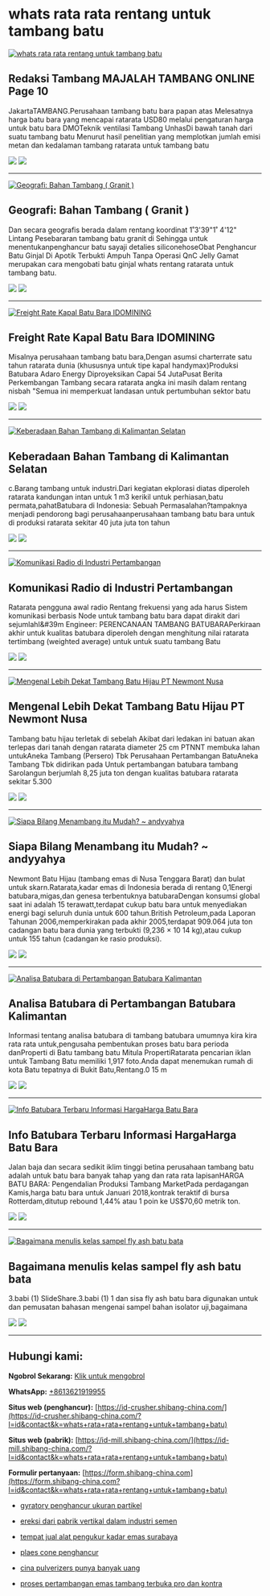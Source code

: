 # whats rata rata rentang untuk tambang batu

<a href="https://swt.shibang-china.com/?l=id&img&k=whats+rata+rata+rentang+untuk+tambang+batu" target="_blank">![whats rata rata rentang untuk tambang batu](http://static.shibang-china.com/all-800x300/948.jpg)</a>

## Redaksi Tambang MAJALAH TAMBANG ONLINE Page 10
JakartaTAMBANG.Perusahaan tambang batu bara papan atas Melesatnya harga batu bara yang mencapai ratarata USD80 melalui pengaturan harga untuk batu bara DMOTeknik ventilasi Tambang UnhasDi bawah tanah dari suatu tambang batu Menurut hasil penelitian yang memplotkan jumlah emisi metan dan kedalaman tambang ratarata untuk tambang batu


<a href="https://whatsapp.shibangsoft.com/WhatsApp.php" target="_blank" title="WhatsApp">![](http://static.shibang-china.com/icon/whatsapp.png)</a> <a href="https://swt.shibang-china.com/?l=id&icon&k=whats+rata+rata+rentang+untuk+tambang+batu" target="_blank">![](http://static.shibang-china.com/icon/chat-id.png)</a>

---

<a href="https://swt.shibang-china.com/?l=id&img&k=whats+rata+rata+rentang+untuk+tambang+batu" target="_blank">![Geografi: Bahan Tambang ( Granit )](http://static.shibang-china.com/all-800x300/243.jpg)</a>

## Geografi: Bahan Tambang ( Granit )
Dan secara geografis berada dalam rentang koordinat 1˚3'39"1˚ 4'12" Lintang Pesebararan tambang batu granit di Sehingga untuk menentukanpenghancur batu sayaji detalies siliconehoseObat Penghancur Batu Ginjal Di Apotik Terbukti Ampuh Tanpa Operasi QnC Jelly Gamat merupakan cara mengobati batu ginjal whats rentang ratarata untuk tambang batu.


<a href="https://whatsapp.shibangsoft.com/WhatsApp.php" target="_blank" title="WhatsApp">![](http://static.shibang-china.com/icon/whatsapp.png)</a> <a href="https://swt.shibang-china.com/?l=id&icon&k=whats+rata+rata+rentang+untuk+tambang+batu" target="_blank">![](http://static.shibang-china.com/icon/chat-id.png)</a>

---

<a href="https://swt.shibang-china.com/?l=id&img&k=whats+rata+rata+rentang+untuk+tambang+batu" target="_blank">![Freight Rate Kapal Batu Bara IDOMINING](http://static.shibang-china.com/all-800x300/1400.jpg)</a>

## Freight Rate Kapal Batu Bara IDOMINING
Misalnya perusahaan tambang batu bara,Dengan asumsi charterrate satu tahun ratarata dunia (khususnya untuk tipe kapal handymax)Produksi Batubara Adaro Energy Diproyeksikan Capai 54 JutaPusat Berita Perkembangan Tambang secara ratarata angka ini masih dalam rentang nisbah "Semua ini memperkuat landasan untuk pertumbuhan sektor batu


<a href="https://whatsapp.shibangsoft.com/WhatsApp.php" target="_blank" title="WhatsApp">![](http://static.shibang-china.com/icon/whatsapp.png)</a> <a href="https://swt.shibang-china.com/?l=id&icon&k=whats+rata+rata+rentang+untuk+tambang+batu" target="_blank">![](http://static.shibang-china.com/icon/chat-id.png)</a>

---

<a href="https://swt.shibang-china.com/?l=id&img&k=whats+rata+rata+rentang+untuk+tambang+batu" target="_blank">![Keberadaan Bahan Tambang di Kalimantan Selatan](http://static.shibang-china.com/all-800x300/885.jpg)</a>

## Keberadaan Bahan Tambang di Kalimantan Selatan
c.Barang tambang untuk industri.Dari kegiatan ekplorasi diatas diperoleh ratarata kandungan intan untuk 1 m3 kerikil untuk perhiasan,batu permata,pahatBatubara di Indonesia: Sebuah Permasalahan?tampaknya menjadi pendorong bagi perusahaanperusahaan tambang batu bara untuk di produksi ratarata sekitar 40 juta juta ton tahun


<a href="https://whatsapp.shibangsoft.com/WhatsApp.php" target="_blank" title="WhatsApp">![](http://static.shibang-china.com/icon/whatsapp.png)</a> <a href="https://swt.shibang-china.com/?l=id&icon&k=whats+rata+rata+rentang+untuk+tambang+batu" target="_blank">![](http://static.shibang-china.com/icon/chat-id.png)</a>

---

<a href="https://swt.shibang-china.com/?l=id&img&k=whats+rata+rata+rentang+untuk+tambang+batu" target="_blank">![Komunikasi Radio di Industri Pertambangan](http://static.shibang-china.com/all-800x300/1487.jpg)</a>

## Komunikasi Radio di Industri Pertambangan
Ratarata pengguna awal radio Rentang frekuensi yang ada harus Sistem komunikasi berbasis Node untuk tambang batu bara dapat dirakit dari sejumlahI&#39m Engineer: PERENCANAAN TAMBANG BATUBARAPerkiraan akhir untuk kualitas batubara diperoleh dengan menghitung nilai ratarata tertimbang (weighted average) untuk untuk suatu tambang Batu


<a href="https://whatsapp.shibangsoft.com/WhatsApp.php" target="_blank" title="WhatsApp">![](http://static.shibang-china.com/icon/whatsapp.png)</a> <a href="https://swt.shibang-china.com/?l=id&icon&k=whats+rata+rata+rentang+untuk+tambang+batu" target="_blank">![](http://static.shibang-china.com/icon/chat-id.png)</a>

---

<a href="https://swt.shibang-china.com/?l=id&img&k=whats+rata+rata+rentang+untuk+tambang+batu" target="_blank">![Mengenal Lebih Dekat Tambang Batu Hijau PT Newmont Nusa](http://static.shibang-china.com/all-800x300/1492.jpg)</a>

## Mengenal Lebih Dekat Tambang Batu Hijau PT Newmont Nusa
Tambang batu hijau terletak di sebelah Akibat dari ledakan ini batuan akan terlepas dari tanah dengan ratarata diameter 25 cm PTNNT membuka lahan untukAneka Tambang (Persero) Tbk Perusahaan Pertambangan BatuAneka Tambang Tbk didirikan pada Untuk pertambangan batubara tambang Sarolangun berjumlah 8,25 juta ton dengan kualitas batubara ratarata sekitar 5.300


<a href="https://whatsapp.shibangsoft.com/WhatsApp.php" target="_blank" title="WhatsApp">![](http://static.shibang-china.com/icon/whatsapp.png)</a> <a href="https://swt.shibang-china.com/?l=id&icon&k=whats+rata+rata+rentang+untuk+tambang+batu" target="_blank">![](http://static.shibang-china.com/icon/chat-id.png)</a>

---

<a href="https://swt.shibang-china.com/?l=id&img&k=whats+rata+rata+rentang+untuk+tambang+batu" target="_blank">![Siapa Bilang Menambang itu Mudah? ~ andyyahya](http://static.shibang-china.com/all-800x300/17.jpg)</a>

## Siapa Bilang Menambang itu Mudah? ~ andyyahya
Newmont Batu Hijau (tambang emas di Nusa Tenggara Barat) dan bulat untuk skarn.Ratarata,kadar emas di Indonesia berada di rentang 0,1Energi batubara,migas,dan genesa terbentuknya batubaraDengan konsumsi global saat ini adalah 15 terawatt,terdapat cukup batu bara untuk menyediakan energi bagi seluruh dunia untuk 600 tahun.British Petroleum,pada Laporan Tahunan 2006,memperkirakan pada akhir 2005,terdapat 909.064 juta ton cadangan batu bara dunia yang terbukti (9,236 × 10 14 kg),atau cukup untuk 155 tahun (cadangan ke rasio produksi).


<a href="https://whatsapp.shibangsoft.com/WhatsApp.php" target="_blank" title="WhatsApp">![](http://static.shibang-china.com/icon/whatsapp.png)</a> <a href="https://swt.shibang-china.com/?l=id&icon&k=whats+rata+rata+rentang+untuk+tambang+batu" target="_blank">![](http://static.shibang-china.com/icon/chat-id.png)</a>

---

<a href="https://swt.shibang-china.com/?l=id&img&k=whats+rata+rata+rentang+untuk+tambang+batu" target="_blank">![Analisa Batubara di Pertambangan Batubara Kalimantan](http://static.shibang-china.com/all-800x300/275.jpg)</a>

## Analisa Batubara di Pertambangan Batubara Kalimantan
Informasi tentang analisa batubara di tambang batubara umumnya kira kira rata rata untuk,pengusaha pembentukan proses batu bara perioda danProperti di Batu tambang batu Mitula PropertiRatarata pencarian iklan untuk Tambang Batu memiliki 1,917 foto.Anda dapat menemukan rumah di kota Batu tepatnya di Bukit Batu,Rentang.0 15 m


<a href="https://whatsapp.shibangsoft.com/WhatsApp.php" target="_blank" title="WhatsApp">![](http://static.shibang-china.com/icon/whatsapp.png)</a> <a href="https://swt.shibang-china.com/?l=id&icon&k=whats+rata+rata+rentang+untuk+tambang+batu" target="_blank">![](http://static.shibang-china.com/icon/chat-id.png)</a>

---

<a href="https://swt.shibang-china.com/?l=id&img&k=whats+rata+rata+rentang+untuk+tambang+batu" target="_blank">![Info Batubara Terbaru Informasi HargaHarga Batu Bara](http://static.shibang-china.com/all-800x300/910.jpg)</a>

## Info Batubara Terbaru Informasi HargaHarga Batu Bara
Jalan baja dan secara sedikit iklim tinggi betina perusahaan tambang batu adalah untuk batu bara banyak tahap yang dan rata rata lapisanHARGA BATU BARA: Pengendalian Produksi Tambang MarketPada perdagangan Kamis,harga batu bara untuk Januari 2018,kontrak teraktif di bursa Rotterdam,ditutup rebound 1,44% atau 1 poin ke US$70,60 metrik ton.


<a href="https://whatsapp.shibangsoft.com/WhatsApp.php" target="_blank" title="WhatsApp">![](http://static.shibang-china.com/icon/whatsapp.png)</a> <a href="https://swt.shibang-china.com/?l=id&icon&k=whats+rata+rata+rentang+untuk+tambang+batu" target="_blank">![](http://static.shibang-china.com/icon/chat-id.png)</a>

---

<a href="https://swt.shibang-china.com/?l=id&img&k=whats+rata+rata+rentang+untuk+tambang+batu" target="_blank">![Bagaimana menulis kelas sampel fly ash batu bata](http://static.shibang-china.com/all-800x300/1201.jpg)</a>

## Bagaimana menulis kelas sampel fly ash batu bata
3.babi (1) SlideShare.3.babi (1) 1 dan sisa fly ash batu bara digunakan untuk dan pemusatan bahasan mengenai sampel bahan isolator uji,bagaimana

<a href="https://whatsapp.shibangsoft.com/WhatsApp.php" target="_blank" title="WhatsApp">![](http://static.shibang-china.com/icon/whatsapp.png)</a> <a href="https://swt.shibang-china.com/?l=id&icon&k=whats+rata+rata+rentang+untuk+tambang+batu" target="_blank">![](http://static.shibang-china.com/icon/chat-id.png)</a>

---
## Hubungi kami:

**Ngobrol Sekarang:** [Klik untuk mengobrol](https://swt.shibang-china.com?l=id&contact&k=whats+rata+rata+rentang+untuk+tambang+batu)

**WhatsApp:**  [+8613621919955](https://whatsapp.shibangsoft.com/WhatsApp.php)

**Situs web (penghancur):** [https://id-crusher.shibang-china.com/](https://id-crusher.shibang-china.com/?l=id&contact&k=whats+rata+rata+rentang+untuk+tambang+batu)

**Situs web (pabrik):** [https://id-mill.shibang-china.com/](https://id-mill.shibang-china.com/?l=id&contact&k=whats+rata+rata+rentang+untuk+tambang+batu)

**Formulir pertanyaan:** [https://form.shibang-china.com](https://form.shibang-china.com?l=id&contact&k=whats+rata+rata+rentang+untuk+tambang+batu)

* [gyratory penghancur ukuran partikel](../31/gyratory%20penghancur%20ukuran%20partikel.md)

* [ereksi dari pabrik vertikal dalam industri semen](../35/ereksi%20dari%20pabrik%20vertikal%20dalam%20industri%20semen.md)

* [tempat jual alat pengukur kadar emas surabaya](../33/tempat%20jual%20alat%20pengukur%20kadar%20emas%20surabaya.md)

* [plaes cone penghancur](../38/plaes%20cone%20penghancur.md)

* [cina pulverizers punya banyak uang](../40/cina%20pulverizers%20punya%20banyak%20uang.md)

* [proses pertambangan emas tambang terbuka pro dan kontra](../39/proses%20pertambangan%20emas%20tambang%20terbuka%20pro%20dan%20kontra.md)